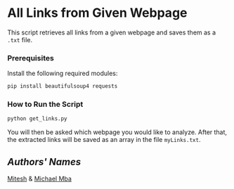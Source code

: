# All Links from Given Webpage

This script retrieves all links from a given webpage and saves them as a ``.txt`` file.

### Prerequisites

Install the following required modules:

``` bash
pip install beautifulsoup4 requests
```

### How to Run the Script

``` bash
python get_links.py
```

You will then be asked which webpage you would like to analyze.
After that, the extracted links will be saved as an array in the file ``myLinks.txt``.

## *Authors' Names*
[Mitesh](https://github.com/Mitesh2499) & [Michael Mba](https://github.com/mikeysan)
